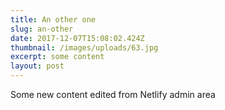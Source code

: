 ```yaml
---
title: An other one
slug: an-other
date: 2017-12-07T15:08:02.424Z
thumbnail: /images/uploads/63.jpg
excerpt: some content
layout: post
---
```

Some new content edited from Netlify admin area
